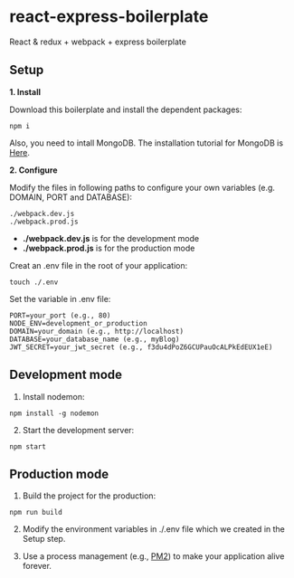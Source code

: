 # react-express-boilerplate
React &amp; redux + webpack + express boilerplate

## Setup

**1. Install**

Download this boilerplate and install the dependent packages:
```
npm i
```
Also, you need to intall MongoDB. The installation tutorial for MongoDB is [Here](https://docs.mongodb.com/manual/installation/).

**2. Configure**

Modify the files in following paths to configure your own variables (e.g. DOMAIN, PORT and DATABASE):

```
./webpack.dev.js
./webpack.prod.js
```
- **./webpack.dev.js** is for the development mode
- **./webpack.prod.js** is for the production mode

Creat an .env file in the root of your application:
```
touch ./.env
```
Set the variable in .env file:
```
PORT=your_port (e.g., 80)
NODE_ENV=development_or_production
DOMAIN=your_domain (e.g., http://localhost)
DATABASE=your_database_name (e.g., myBlog)
JWT_SECRET=your_jwt_secret (e.g., f3du4dPoZ6GCUPauOcALPkEdEUX1eE)

```


## Development mode

1. Install nodemon:
```
npm install -g nodemon
```
2. Start the development server:
```
npm start
```

## Production mode

1. Build the project for the production:
```
npm run build
```
2. Modify the environment variables in ./.env file which we created in the Setup step.

3. Use a process management (e.g., [PM2](https://pm2.io/doc/en/runtime/overview/?utm_source=pm2&utm_medium=website&utm_campaign=rebranding)) to make your application alive forever.



